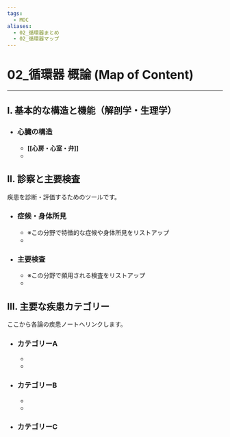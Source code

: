 ```yaml
---
tags:
  - MOC
aliases:
  - 02_循環器まとめ
  - 02_循環器マップ
---
```


# 02_循環器 概論 (Map of Content)

---
## Ⅰ. 基本的な構造と機能（解剖学・生理学）

- ### 心臓の構造
	- **[[心房・心室・弁]]**
	- 

## Ⅱ. 診察と主要検査

疾患を診断・評価するためのツールです。

- ### 症候・身体所見
  - ※この分野で特徴的な症候や身体所見をリストアップ
  - 

- ### 主要検査
  - ※この分野で頻用される検査をリストアップ
  - 

## Ⅲ. 主要な疾患カテゴリー

ここから各論の疾患ノートへリンクします。

- ### カテゴリーA
  - 
  - 

- ### カテゴリーB
  - 
  - 

- ### カテゴリーC